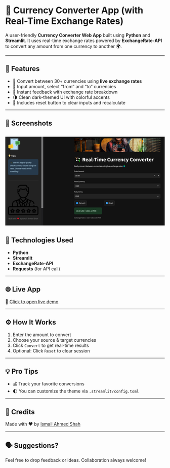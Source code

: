 # 💱 Currency Converter App (with Real-Time Exchange Rates)

A user-friendly **Currency Converter Web App** built using **Python** and **Streamlit**. It uses real-time exchange rates powered by **ExchangeRate-API** to convert any amount from one currency to another 🌍.

---

## 🚀 Features

- 🔁 Convert between 30+ currencies using **live exchange rates**
- 🔎 Input amount, select “from” and “to” currencies
- 💬 Instant feedback with exchange rate breakdown
- 🌗 Clean dark-themed UI with colorful accents
- 🧹 Includes reset button to clear inputs and recalculate

---

## 📸 Screenshots

![App Screenshot](convet.png) 
---

## 🔧 Technologies Used

- **Python**
- **Streamlit**
- **ExchangeRate-API**
- **Requests** (for API call)

---

## 🌐 Live App

🔗 [Click to open live demo](https://zi-currency-converter.streamlit.app/)

---

## ⚙️ How It Works

1. Enter the amount to convert  
2. Choose your source & target currencies  
3. Click `Convert` to get real-time results  
4. Optional: Click `Reset` to clear session

---

## 💡 Pro Tips

- 💰 Track your favorite conversions
- 🌓 You can customize the theme via `.streamlit/config.toml`

---

## 🙌 Credits

Made with ❤️ by [Ismail Ahmed Shah](https://www.linkedin.com/in/ismail-ahmed-shah-2455b01ba/)

---

## 🗣 Suggestions?

Feel free to drop feedback or ideas. Collaboration always welcome!
